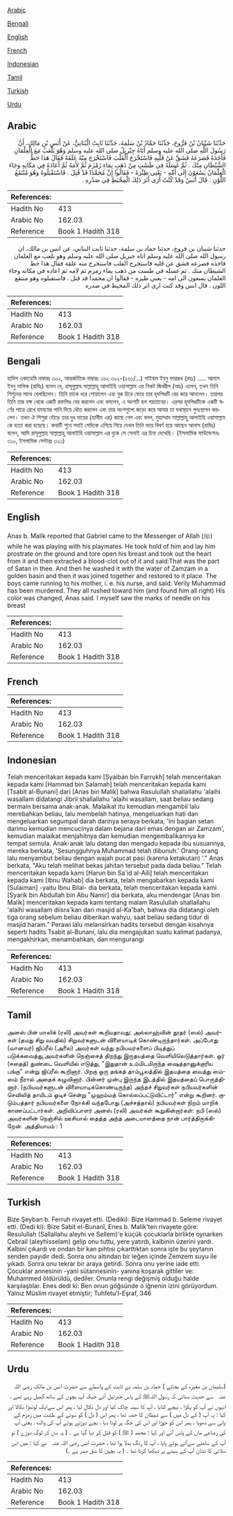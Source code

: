 [Arabic](#arabic)

[Bengali](#bengali)

[English](#english)

[French](#french)

[Indonesian](#indonesian)

[Tamil](#tamil)

[Turkish](#turkish)

[Urdu](#urdu)

## Arabic


<div dir="rtl" lang="ar" style={{fontSize:'larger',backgroundColor:'#f8f9fa',padding:20}}>
حَدَّثَنَا شَيْبَانُ بْنُ فَرُّوخَ، حَدَّثَنَا حَمَّادُ بْنُ سَلَمَةَ، حَدَّثَنَا ثَابِتٌ الْبُنَانِيُّ، عَنْ أَنَسِ بْنِ مَالِكٍ، أَنَّ رَسُولَ اللَّهِ صلى الله عليه وسلم أَتَاهُ جِبْرِيلُ صلى الله عليه وسلم وَهُوَ يَلْعَبُ مَعَ الْغِلْمَانِ فَأَخَذَهُ فَصَرَعَهُ فَشَقَّ عَنْ قَلْبِهِ فَاسْتَخْرَجَ الْقَلْبَ فَاسْتَخْرَجَ مِنْهُ عَلَقَةً فَقَالَ هَذَا حَظُّ الشَّيْطَانِ مِنْكَ ‏.‏ ثُمَّ غَسَلَهُ فِي طَسْتٍ مِنْ ذَهَبٍ بِمَاءِ زَمْزَمَ ثُمَّ لأَمَهُ ثُمَّ أَعَادَهُ فِي مَكَانِهِ وَجَاءَ الْغِلْمَانُ يَسْعَوْنَ إِلَى أُمِّهِ - يَعْنِي ظِئْرَهُ - فَقَالُوا إِنَّ مُحَمَّدًا قَدْ قُتِلَ ‏.‏ فَاسْتَقْبَلُوهُ وَهُوَ مُنْتَقَعُ اللَّوْنِ ‏.‏ قَالَ أَنَسٌ وَقَدْ كُنْتُ أَرَى أَثَرَ ذَلِكَ الْمِخْيَطِ فِي صَدْرِهِ ‏.‏
</div>
<div style={{backgroundColor:'#f8f9fa',padding:20, marginBottom: 10}}><table> <thead> <tr> <th>References:</th> <th></th> </tr> </thead> <tbody><tr><td>Hadith No</td><td>413</td></tr><tr><td>Arabic No</td><td>162.03</td></tr><tr><td>Reference</td><td>Book 1 Hadith 318</td></tr></tbody></table></div>


<div dir="rtl" lang="ar" style={{fontSize:'larger',backgroundColor:'#f8f9fa',padding:20}}>
حدثنا شيبان بن فروخ، حدثنا حماد بن سلمة، حدثنا ثابت البناني، عن انس بن مالك، ان رسول الله صلى الله عليه وسلم اتاه جبريل صلى الله عليه وسلم وهو يلعب مع الغلمان فاخذه فصرعه فشق عن قلبه فاستخرج القلب فاستخرج منه علقة فقال هذا حظ الشيطان منك . ثم غسله في طست من ذهب بماء زمزم ثم لامه ثم اعاده في مكانه وجاء الغلمان يسعون الى امه - يعني ظيره - فقالوا ان محمدا قد قتل . فاستقبلوه وهو منتقع اللون . قال انس وقد كنت ارى اثر ذلك المخيط في صدره
</div>
<div style={{backgroundColor:'#f8f9fa',padding:20, marginBottom: 10}}><table> <thead> <tr> <th>References:</th> <th></th> </tr> </thead> <tbody><tr><td>Hadith No</td><td>413</td></tr><tr><td>Arabic No</td><td>162.03</td></tr><tr><td>Reference</td><td>Book 1 Hadith 318</td></tr></tbody></table></div>

## Bengali


<div dir="ltr" lang="bn" style={{fontSize:'larger',backgroundColor:'#f8f9fa',padding:20}}>
হাদিস একাডেমি নাম্বারঃ ৩০২, আন্তর্জাতিক নাম্বারঃ ১৬২ ৩০২-(২৬১/...) শাইবান ইবনু ফাররূখ (রহঃ) ..... আনাস ইবনু মালিক (রাযিঃ) বলেন যে, রাসূলুল্লাহ সাল্লাল্লাহু আলাইহি ওয়াসাল্লাম এর নিকট জিবরীল (আঃ) এলেন, তখন তিনি শিশুদের সাথে খেলছিলেন। তিনি তাকে ধরে শোয়ালেন এবং বুক চিরে ফেরে তার হৃদপিণ্ডটি বের করে আনলেন। তারপর তিনি তার বক্ষ থেকে একটি রক্তপিণ্ড বের করলেন এবং বললেন, এ অংশটি হল শয়তানের। এরপর হৃদপিণ্ডটিকে একটি স্বর্ণের পাত্রে রেখে যমযমের পানি দিয়ে ধৌত করলেন এবং তার অংশগুলো জড়ো করে আবার তা যথাস্থানে পুনঃস্থাপন করলেন। তখন ঐ শিশুরা দৌড়ে তার দুধ মায়ের (হালীম এর) কাছে গেল এবং বলল, মুহাম্মাদ সাল্লাল্লাহু আলাইহি ওয়াসাল্লাম কে হত্যা করা হয়েছে। কথাটি শুনে সবাই সেদিকে এগিয়ে গিয়ে দেখল তিনি ভয়ে বিবর্ণ হয়ে আছেন আনাস (রাযিঃ) বলেন, আমি রাসূলুল্লাহ সাল্লাল্লাহু আলাইহি ওয়াসাল্লাম এর বুকে সে সেলাই এর চিহ্ন দেখেছি। (ইসলামিক ফাউন্ডেশনঃ ৩১০, ইসলামিক সেন্টারঃ ৩২১)
</div>
<div style={{backgroundColor:'#f8f9fa',padding:20, marginBottom: 10}}><table> <thead> <tr> <th>References:</th> <th></th> </tr> </thead> <tbody><tr><td>Hadith No</td><td>413</td></tr><tr><td>Arabic No</td><td>162.03</td></tr><tr><td>Reference</td><td>Book 1 Hadith 318</td></tr></tbody></table></div>

## English


<div dir="ltr" lang="en" style={{fontSize:'larger',backgroundColor:'#f8f9fa',padding:20}}>
Anas b. Malik reported that Gabriel came to the Messenger of Allah (ﷺ) while he was playing with his playmates. He took hold of him and lay him prostrate on the ground and tore open his breast and took out the heart from it and then extracted a blood-clot out of it and said:That was the part of Satan in thee. And then he washed it with the water of Zamzam in a golden basin and then it was joined together and restored to it place. The boys came running to his mother, i. e. his nurse, and said: Verily Muhammad has been murdered. They all rushed toward him (and found him all right) His color was changed, Anas said. I myself saw the marks of needle on his breast
</div>
<div style={{backgroundColor:'#f8f9fa',padding:20, marginBottom: 10}}><table> <thead> <tr> <th>References:</th> <th></th> </tr> </thead> <tbody><tr><td>Hadith No</td><td>413</td></tr><tr><td>Arabic No</td><td>162.03</td></tr><tr><td>Reference</td><td>Book 1 Hadith 318</td></tr></tbody></table></div>

## French


<div dir="ltr" lang="fr" style={{fontSize:'larger',backgroundColor:'#f8f9fa',padding:20}}>

</div>
<div style={{backgroundColor:'#f8f9fa',padding:20, marginBottom: 10}}><table> <thead> <tr> <th>References:</th> <th></th> </tr> </thead> <tbody><tr><td>Hadith No</td><td>413</td></tr><tr><td>Arabic No</td><td>162.03</td></tr><tr><td>Reference</td><td>Book 1 Hadith 318</td></tr></tbody></table></div>

## Indonesian


<div dir="ltr" lang="id" style={{fontSize:'larger',backgroundColor:'#f8f9fa',padding:20}}>
Telah menceritakan kepada kami [Syaiban bin Farrukh] telah menceritakan kepada kami [Hammad bin Salamah] telah menceritakan kepada kami [Tsabit al-Bunani] dari [Anas bin Malik] bahwa Rasulullah shallallahu 'alaihi wasallam didatangi Jibril shallallahu 'alaihi wasallam, saat beliau sedang bermain bersama anak-anak. Malaikat itu kemudian mengambil lalu merebahkan beliau, lalu membelah hatinya, mengeluarkan hati dan mengeluarkan segumpal darah darinya seraya berkata, 'Ini bagian setan darimu kemudian mencucinya dalam bejana dari emas dengan air Zamzam', kemudian malaikat menjahitnya dan kemudian mengembalikannya ke tempat semula. Anak-anak lalu datang dan mengadu kepada ibu susuannya, mereka berkata, 'Sesungguhnya Muhammad telah dibunuh.' Orang-orang lalu menyambut beliau dengan wajah pucat pasi (karena ketakutan) '." Anas berkata, "Aku telah melihat bekas jahitan tersebut pada dada beliau." Telah menceritakan kepada kami [Harun bin Sa'id al-Aili] telah menceritakan kepada kami [Ibnu Wahab] dia berkata, telah mengabarkan kepada kami [Sulaiman] -yaitu Ibnu Bilal- dia berkata, telah menceritakan kepada kami [Syarik bin Abdullah bin Abu Namir] dia berkata, aku mendengar [Anas bin Malik] menceritakan kepada kami tentang malam Rasulullah shallallahu 'alaihi wasallam diisra'kan dari masjid al-Ka'bah, bahwa dia didatangi oleh tiga orang sebelum beliau diberikan wahyu, saat beliau sedang tidur di masjid haram." Perawi lalu melansirkan hadits tersebut dengan kisahnya seperti hadits Tsabit al-Bunani, lalu dia mengajukan suatu kalimat padanya, mengakhirkan, menambahkan, dan mengurangi
</div>
<div style={{backgroundColor:'#f8f9fa',padding:20, marginBottom: 10}}><table> <thead> <tr> <th>References:</th> <th></th> </tr> </thead> <tbody><tr><td>Hadith No</td><td>413</td></tr><tr><td>Arabic No</td><td>162.03</td></tr><tr><td>Reference</td><td>Book 1 Hadith 318</td></tr></tbody></table></div>

## Tamil


<div dir="ltr" lang="ta" style={{fontSize:'larger',backgroundColor:'#f8f9fa',padding:20}}>
அனஸ் பின் மாலிக் (ரலி) அவர்கள் கூறியதாவது: அல்லாஹ்வின் தூதர் (ஸல்) அவர்கள் (தமது சிறு வயதில்) சிறுவர்களுடன் விளையாடிக் கொண்டிருந்தார்கள். அப்போது (வானவர்) ஜிப்ரீல் (அலை) அவர்கள் வந்து நபியவர்களைப் பிடித்துப் படுக்கவைத்து,அவர்களின் நெஞ்சைத் திறந்து இருதயத்தை வெளியிலெடுத்தார்கள். ஓர் (சதைத்) துண்டை வெளியில் எடுத்து, "இதுதான் உம்மிடமிருந்த ஷைத்தானுக்குரிய பங்கு" என்று ஜிப்ரீல் கூறினார். பிறகு ஒரு தங்கத் தாம்பூலத்தில் இதயத்தை வைத்து ஸம்ஸம் நீரால் அதைக் கழுவினார். பின்னர் முன்பு இருந்த இடத்தில் இதயத்தைப் பொருத்தினார். (நபியவர்களுடன் விளையாடிக்கொண்டிருந்த) அந்தச் சிறுவர்கள் நபியவர்களின் செவிலித் தாயிடம் ஓடிச் சென்று "முஹம்மத் கொல்லப்பட்டுவிட்டார்" என்று கூறினர். குடும்பத்தார் நபியவர்களை நோக்கி வந்தபோது (அச்சத்தால்) நபியவர்கள் நிறம் மாறிக் காணப்பட்டார்கள். அறிவிப்பாளர் அனஸ் (ரலி) அவர்கள் கூறுகின்றார்கள்: நபி (ஸல்) அவர்களின் நெஞ்சில் ஊசியால் தைத்த அந்த அடையாளத்தை நான் பார்த்திருக்கிறேன். அத்தியாயம் : 1
</div>
<div style={{backgroundColor:'#f8f9fa',padding:20, marginBottom: 10}}><table> <thead> <tr> <th>References:</th> <th></th> </tr> </thead> <tbody><tr><td>Hadith No</td><td>413</td></tr><tr><td>Arabic No</td><td>162.03</td></tr><tr><td>Reference</td><td>Book 1 Hadith 318</td></tr></tbody></table></div>

## Turkish


<div dir="ltr" lang="tr" style={{fontSize:'larger',backgroundColor:'#f8f9fa',padding:20}}>
Bize Şeyban b. Ferruh rivayet etti. (Dediki): Bize Hammad b. Seleme rivayet etti. (Dedi ki): Bize Sabit el-Bunanî, Enes b. Malik'ten rivayete göre: Resulullah (Sallallahu aleyhi ve Sellem)'e küçük çocuklarla birlikte oynarken Cebrail (aleyhisselam) gelip onu tuttu, yere yatırdı, kalbinin üzerini yardı. Kalbini çıkardı ve ondan bir kan pıhtısı çıkarttıktan sonra işte bu şeytanın senden payıdır dedi. Sonra onu altından bir leğen içinde Zemzem suyu ile yıkadı. Sonra onu tekrar bir araya getirdi. Sonra onu yerine iade etti. Çocuklar annesinin -yani sütannesinin- yanına koşarak gittiler ve: Muhammed öldürüldü, dediler. Onunla rengi değişmiş olduğu halde karşılaştılar. Enes dedi ki: Ben onun göğsünde o iğnenin izini görüyordum. Yalnız Müslim rivayet etmiştir; Tuhfetu'l-Eşraf, 346
</div>
<div style={{backgroundColor:'#f8f9fa',padding:20, marginBottom: 10}}><table> <thead> <tr> <th>References:</th> <th></th> </tr> </thead> <tbody><tr><td>Hadith No</td><td>413</td></tr><tr><td>Arabic No</td><td>162.03</td></tr><tr><td>Reference</td><td>Book 1 Hadith 318</td></tr></tbody></table></div>

## Urdu


<div dir="rtl" lang="ur" style={{fontSize:'larger',backgroundColor:'#f8f9fa',padding:20}}>
(سلیمان بن مغیرہ کے بجائے ) حماد بن سلمہ نے ثابت کے واسطے سے حضرت انس بن مالک ‌رضی ‌اللہ ‌عنہ ‌ ‌ سے حدیث سنائی کہ رسول اللہﷺ کے پاس جبرئیل آئے جبکہ آپ بچوں کے ساتھ کھیل رہے تھے ، انہوں نے آپ کو پکڑا ، نیچے لٹایا ، آپ کا سینہ چاک کیا اور دل نکال لیا ، پھر اس سےایک لوتھڑا نکالا اور کہا : یہ آپ ( کے دل میں ) سے شیطان کا حصہ تھا ، پھر اس ( دل ) کو سونے کے طشت میں زمزم کے پانی سے دھویا ، پھر اس کو جوڑا اور اس کی جگہ پر لوٹا دیا ، بچے دوڑتے ہوئے آپ کی والدہ ، یعنی آپ کی رضاعی ماں کے پاس آئے اور کہا : محمد ( ﷺ ) کو قتل کر دیا گیا ہے ۔ ( یہ سن کر لوگ دوڑے ) تو آپ کے سامنے سےآتے ہوئے پایا ، آپ کا رنگ بدلا ہوا تھا ، حضرت انس ‌رضی ‌اللہ ‌عنہ ‌ ‌ نے کہا : میں اس سلائی کا نشان آپ کے سینے پر دیکھا کرتا تھا ۔ ( یہ بچپن کا شق صدر ہے ۔)
</div>
<div style={{backgroundColor:'#f8f9fa',padding:20, marginBottom: 10}}><table> <thead> <tr> <th>References:</th> <th></th> </tr> </thead> <tbody><tr><td>Hadith No</td><td>413</td></tr><tr><td>Arabic No</td><td>162.03</td></tr><tr><td>Reference</td><td>Book 1 Hadith 318</td></tr></tbody></table></div>